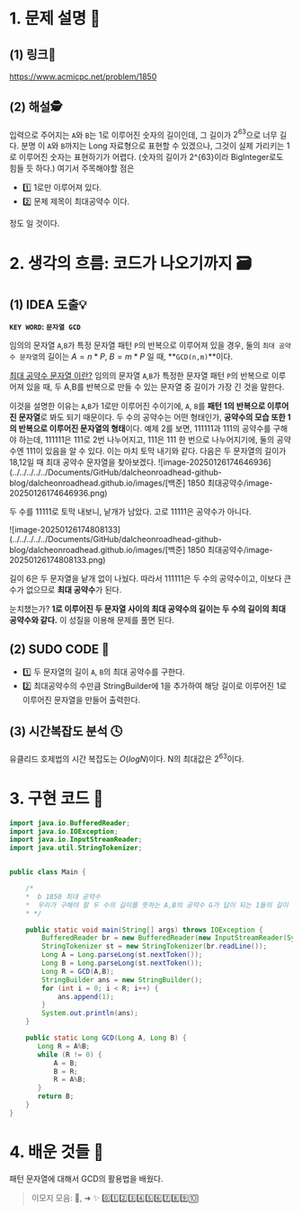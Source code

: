 # 1. 문제 설명 📌

## (1) 링크🔗

https://www.acmicpc.net/problem/1850

## (2) 해설🕵

입력으로 주어지는 `A`와 `B`는 1로 이루어진 숫자의 길이인데, 그 길이가 $2^{63}$으로 너무 길다. 분명 이 `A`와 `B`까지는 Long 자료형으로 표현할 수 있겠으나, 그것이 실제 가리키는 1로 이루어진 숫자는 표현하기가 어렵다. (숫자의 길이가 2^{63}이라 BigInteger로도 힘들 듯 하다.) 여기서 주목해야할 점은

- 1️⃣ 1로만 이루어져 있다.
- 2️⃣ 문제 제목이 최대공약수 이다.

정도 일 것이다.

# 2. 생각의 흐름: 코드가 나오기까지 🗃️

## (1) IDEA 도출💡

**`KEY WORD`: `문자열 GCD`**

임의의 문자열 `A`,`B`가 특정 문자열 패턴 `P`의 반복으로 이루어져 있을 경우, 둘의 `최대 공약수 문자열`의 길이는 $A = n * P$, $B = m * P$ 일 때, **`GCD(n,m)`**이다.

<u>최대 공약수 문자열 이란?</u>
임의의 문자열 `A`,`B`가 특정한 문자열 패턴 `P`의 반복으로 이루어져 있을 때, 두 A,B를 반복으로 만들 수 있는 문자열 중 길이가 가장 긴 것을 말한다.

  이것을 설명한 이유는 `A`,`B`가 1로만 이루어진 수이기에, `A`, `B`를 **패턴 1의 반복으로 이루어진 문자열**로 봐도 되기 때문이다.  두 수의 공약수는 어떤 형태인가, **공약수의 모습 또한 1의 반복으로 이루어진 문자열의 형태**이다. 예제 2를 보면, 111111과 111의 공약수를 구해야 하는데, 111111은 111로 2번 나누어지고, 111은 111 한 번으로 나누어지기에, 둘의 공약수엔 111이 있음을 알 수 있다. 이는 마치 토막 내기와 같다. 다음은 두 문자열의 길이가 18,12일 때 최대 공약수 문자열을 찾아보겠다.
  ![image-20250126174646936](../../../../../Documents/GitHub/dalcheonroadhead-github-blog/dalcheonroadhead.github.io/images/[백준] 1850 최대공약수/image-20250126174646936.png)

두 수를 11111로 토막 내보니, 낱개가 남았다. 고로 11111은 공약수가 아니다. 

![image-20250126174808133](../../../../../Documents/GitHub/dalcheonroadhead-github-blog/dalcheonroadhead.github.io/images/[백준] 1850 최대공약수/image-20250126174808133.png)

길이 6은 두 문자열을 낱개 없이 나눴다. 따라서 111111은 두 수의 공약수이고, 이보다 큰 수가 없으므로 **최대 공약수**가 된다.

눈치챘는가? 
**1로 이루어진 두 문자열 사이의 최대 공약수의 길이는 두 수의 길이의 최대공약수와 같다.** 이 성질을 이용해 문제를 풀면 된다.

## (2) SUDO CODE 📜

- 1️⃣ 두 문자열의 길이 `A`, `B`의 최대 공약수를 구한다.
- 2️⃣ 최대공약수의 수만큼 StringBuilder에 1을 추가하여 해당 길이로 이루어진 1로 이루어진 문자열을 만들어 출력한다.

## (3) 시간복잡도 분석 🕓

유클리드 호제법의 시간 복잡도는 $O(log N)$이다. N의 최대값은 $2^{63}$이다.

# 3. 구현 코드 🔎

```java
import java.io.BufferedReader;
import java.io.IOException;
import java.io.InputStreamReader;
import java.util.StringTokenizer;


public class Main {

    /*
    *  b 1850 최대 공약수
    *  우리가 구해야 할 두 수의 길이를 뜻하는 A,B의 공약수 G가 답이 되는 1들의 길이
    * */

    public static void main(String[] args) throws IOException {
        BufferedReader br = new BufferedReader(new InputStreamReader(System.in));
        StringTokenizer st = new StringTokenizer(br.readLine());
        Long A = Long.parseLong(st.nextToken());
        Long B = Long.parseLong(st.nextToken());
        Long R = GCD(A,B);
        StringBuilder ans = new StringBuilder();
        for (int i = 0; i < R; i++) {
            ans.append(1);
        }
        System.out.println(ans);
    }

    public static Long GCD(Long A, Long B) {
       Long R = A%B;
       while (R != 0) {
           A = B;
           B = R;
           R = A%B;
       }
       return B;
    }
}
```

# 4. 배운 것들 🎯

패턴 문자열에 대해서 GCD의 활용법을 배웠다.



>  이모지 모음: 🤔, ➜ ✨ 0️⃣1️⃣2️⃣3️⃣4️⃣5️⃣6️⃣7️⃣8️⃣9️⃣🔟